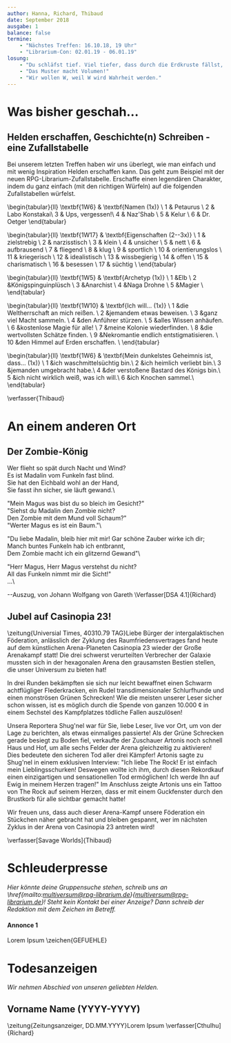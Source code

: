 ```yaml
---
author: Hanna, Richard, Thibaud
date: September 2018
ausgabe: 1
balance: false
termine:
    - "Nächstes Treffen: 16.10.18, 19 Uhr"
    - "Librarium-Con: 02.01.19 - 06.01.19"
losung:
	- "Du schläfst tief. Viel tiefer, dass durch die Erdkruste fällst, und den Erdkern erreichst."
	- "Das Muster macht Volumen!"
	- "Wir wollen W, weil W wird Wahrheit werden."
---
```


# Was bisher geschah...

## Helden erschaffen, Geschichte(n) Schreiben - eine Zufallstabelle
Bei unserem letzten Treffen haben wir uns überlegt, wie man einfach und mit wenig Inspiration Helden erschaffen kann. Das geht zum Beispiel mit der neuen RPG-Librarium-Zufallstabelle. Erschaffe einen legendären Charakter, indem du ganz einfach (mit den richtigen Würfeln)  auf die folgenden Zufallstabellen würfelst.

\begin{tabular}{ll}
\textbf{1W6} & \textbf{Namen (1x)} \\
1 & Petaurus \\
2 & Labo Konstakai\\
3 & Ups, vergessen!\\
4 & Naz'Shab \\
5 & Kelur \\
6 & Dr. Oetger
\end{tabular}

\begin{tabular}{ll}
\textbf{1W17} & \textbf{Eigenschaften (2--3x)} \\
1	& zielstrebig	\\
2	& narzisstisch	\\
3	& klein	\\
4	& unsicher	\\
5	& nett	\\
6	& aufbrausend	\\
7	& fliegend	\\
8	& klug	\\
9	& sportlich	\\
10	& orientierungslos	\\
11	& kriegerisch	\\
12	& idealistisch	\\
13	& wissbegierig	\\
14	& offen	\\
15	& charismatisch	\\
16	& besessen	\\
17	& süchtig	\\
\end{tabular}

\begin{tabular}{ll}
\textbf{1W5} & \textbf{Archetyp (1x)} \\
1	&Elb \\
2	&Königspinguinplüsch \\
3	&Anarchist \\
4	&Naga Drohne \\
5	&Magier \\
\end{tabular}

\begin{tabular}{ll}
\textbf{1W10} & \textbf{Ich will... (1x)} \\
1	&die Weltherrschaft an mich reißen. \\
2	&jemandem etwas beweisen. \\
3	&ganz viel Macht sammeln. \\
4	&den Anführer stürzen. \\
5	&alles Wissen anhäufen. \\
6	&kostenlose Magie für alle! \\
7	&meine Kolonie wiederfinden. \\
8	&die wertvollsten Schätze finden. \\
9	&Nekromantie endlich entstigmatisieren. \\
10	&den Himmel auf Erden erschaffen. \\
\end{tabular}

\begin{tabular}{ll}
\textbf{1W6} & \textbf{Mein dunkelstes Geheimnis ist, dass... (1x)} \\
1	&ich waschmittelsüchtig bin.\\
2	&ich heimlich verliebt bin.\\
3	&jemanden umgebracht habe.\\
4	&der verstoßene Bastard des Königs bin.\\
5	&ich nicht wirklich weiß, was ich will.\\
6	&ich Knochen sammel.\\
\end{tabular}


\verfasser{Thibaud}

# An einem anderen Ort

## Der Zombie-König
Wer flieht so spät durch Nacht und Wind?  
Es ist Madalin vom Funkeln fast blind.  
Sie hat den Eichbald wohl an der Hand,  
Sie fasst ihn sicher, sie läuft gewand.\

"Mein Magus was bist du so bleich im Gesicht?"  
"Siehst du Madalin den Zombie nicht?  
Den Zombie mit dem Mund voll Schaum?"  
"Werter Magus es ist ein Baum."\

"Du liebe Madalin, bleib hier mit mir! Gar schöne Zauber wirke ich dir;  
Manch buntes Funkeln hab ich entbrannt,  
Dem Zombie macht ich ein glitzernd Gewand"\

"Herr Magus, Herr Magus verstehst du nicht?  
All das Funkeln nimmt mir die Sicht!"  
...\

--Auszug, von Johann Wolfgang von Gareth
\Verfasser[DSA 4.1]{Richard}

## Jubel auf Casinopia 23!
\zeitung{Universial Times, 40310.79 TAG}Liebe Bürger der intergalaktischen Föderation, anlässlich der Zyklung des Raumfriedensvertrages fand heute auf dem künstlichen Arena-Planeten Casinopia 23 wieder der Große Arenakampf statt! Die drei schwerst verurteilten Verbrecher der Galaxie mussten sich in der hexagonalen Arena den grausamsten Bestien stellen, die unser Universum zu bieten hat!

In drei Runden bekämpften sie sich nur leicht bewaffnet einen Schwarm achtflügliger Flederkracken, ein Rudel transdimensionaler Schlurfhunde und einen monströsen Grünen Schrecken! Wie die meisten unserer Leser sicher schon wissen, ist es möglich durch die Spende von ganzen 10.000 ¢ in einem Sechstel des Kampfplatzes tödliche Fallen auszulösen!

Unsera Reportera Shug'nel war für Sie, liebe Leser, live vor Ort, um von der Lage zu berichten, als etwas einmaliges passierte! Als der Grüne Schrecken gerade besiegt zu Boden fiel, verkaufte der Zuschauer Artonis noch schnell Haus und Hof, um alle sechs Felder der Arena gleichzeitig zu aktivieren! Dies bedeutete den sicheren Tod aller drei Kämpfer! Artonis sagte zu Shug'nel in einem exklusiven Interview: "Ich liebe The Rock! Er ist einfach mein Lieblingsschurken! Deswegen wollte ich ihm, durch diesen Rekordkauf einen einzigartigen und sensationellen Tod ermöglichen! Ich werde Ihn auf Ewig in meinem Herzen tragen!" Im Anschluss zeigte Artonis uns ein Tattoo von The Rock auf seinem Herzen, dass er mit einem Guckfenster durch den Brustkorb für alle sichtbar gemacht hatte!

Wir freuen uns, dass auch dieser Arena-Kampf unsere Föderation ein Stückchen näher gebracht hat und bleiben gespannt, wer im nächsten Zyklus in der Arena von Casinopia 23 antreten wird!

\verfasser[Savage Worlds]{Thibaud}

# Schleuderpresse
*Hier könnte deine Gruppensuche stehen, schreib uns an \href{mailto:multiversum@rpg-librarium.de}{multiversum@rpg-librarium.de}! Steht kein Kontakt bei einer Anzeige? Dann schreib der Redaktion mit dem Zeichen im Betreff.*

#### Annonce 1
Lorem Ipsum
\zeichen{GEFUEHLE}

# Todesanzeigen
*Wir nehmen Abschied von unseren geliebten Helden.*

## Vorname Name (YYYY-YYYY)
\zeitung{Zeitungsanzeiger, DD.MM.YYYY}Lorem Ipsum
\verfasser[Cthulhu]{Richard}
